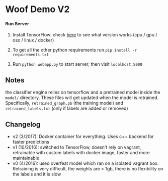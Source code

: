 # Woof Demo V2

#### Run Server
1. Install TensorFlow: check [here](https://www.tensorflow.org/versions/r0.11/get_started/os_setup.html) to see what version works (cpu / gpu / osx / linux / docker)

2. To get all the other python requirements run `pip install -r requirements.txt`

3. Run `python webapp.py` to start server, then visit `localhost:5000`


## Notes
the classifier engine relies on tensorflow and a pretrained model inside the `model/` directory. These files will get updated when the model is retrained. Specifically, `retrained_graph.pb` (the training model) and `retrained_labels.txt` (only if labels are added or removed)


## Changelog
* v2 (3/2017): Docker container for everything. Uses c++ backend for faster predictions
* v1 (10/2016): switched to TensorFlow, doesn't rely on vagrant, retrainable with custom labels with docker image, faster and more maintainable
* v0 (4/2016): used overfeat model which ran on a isolated vagrant box. Retraining is very difficult, the weights are > 1gb, there is no flexibility on the labels and it is slow
